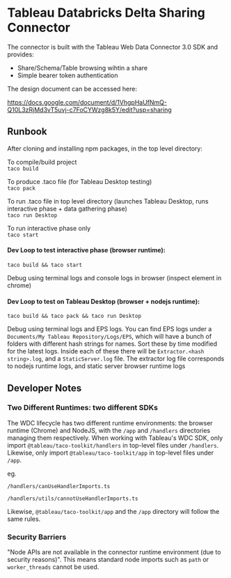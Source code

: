 # Tableau Databricks Delta Sharing Connector

The connector is built with the Tableau Web Data Connector 3.0 SDK and provides:
- Share/Schema/Table browsing wihtin a share
- Simple bearer token authentication


The design document can be accessed here: 

https://docs.google.com/document/d/1VhgpHaUfNmQ-Q10L3zRjMd3vT5uvj-c7FoCYWzg8k5Y/edit?usp=sharing

## Runbook

After cloning and installing npm packages, in the top level directory:

To compile/build project  
`taco build`

To produce .taco file (for Tableau Desktop testing)  
`taco pack`

To run .taco file in top level directory (launches Tableau Desktop, runs interactive phase + data gathering phase)  
`taco run Desktop`

To run interactive phase only  
`taco start`



#### Dev Loop to test interactive phase (browser runtime): 
`taco build && taco start`

Debug using terminal logs and console logs in browser (inspect element in chrome)


#### Dev Loop to test on Tableau Desktop (browser + nodejs runtime): 
`taco build && taco pack && taco run Desktop`

Debug using terminal logs and EPS logs. You can find EPS logs under a `Documents/My Tableau Repository/Logs/EPS`, which will have a bunch of folders with different hash strings for names. Sort these by time modified for the latest logs. Inside each of these there will be `Extractor.<hash string>.log`, and a `StaticServer.log` file. The extractor log file corresponds to nodejs runtime logs, and static server browser runtime logs

## Developer Notes
### Two Different Runtimes: two different SDKs
The WDC lifecycle has two different runtime environments: the browser runtime (Chrome) and NodeJS, with the `/app` and `/handlers` directories 
managing them respectively. When working with Tableau's WDC SDK, only import `@tableau/taco-toolkit/handlers` in top-level files under `/handlers`. Likewise, only import `@tableau/taco-toolkit/app` in top-level files under `/app`.

eg. 

`/handlers/canUseHandlerImports.ts`

`/handlers/utils/cannotUseHandlerImports.ts`

Likewise, `@tableau/taco-toolkit/app` and the `/app` directory will follow the same rules.

### Security Barriers
"Node APIs are not available in the connector runtime environment (due to security reasons)". This means standard node imports such as `path` or `worker_threads` cannot be used.


